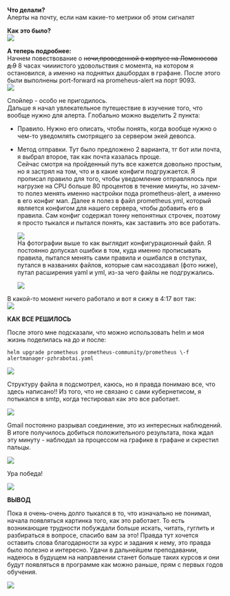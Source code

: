 **Что делали?**  
Алерты на почту, если нам какие-то метрики об этом сигналят

**Как это было?**  
**![](images/1.png)**

**А теперь подробнее:**  
Начнем повествование о ~~ночи,проведенной в корпусе на Ломоносова д.9~~    8 часах чиииистого удовольствия с момента, на котором я остановился, а именно на поднятых дашбордах в графане. После этого были выполнены port-forward на promeheus-alert на порт 9093\.   
![](images/2.png)

Спойлер \- особо не пригодилось.   
Дальше я начал увлекательное путешествие в изучение того, что вообще нужно для алерта. Глобально можно выделить 2 пункта:

* Правило. Нужно его описать, чтобы понять, когда вообще нужно о чем-то уведомлять смотрящего за сервером экей девопса.  
* Метод отправки. Тут было предложено 2 варианта, тг бот или почта, я выбрал второе, так как почта казалась проще.  
  Сейчас смотря на пройденный путь все кажется довольно простым, но я застрял на том, что и в какие конфиги подгружается. Я прописал правило для того, чтобы уведомление отправлялось при нагрузке на CPU больше 80 процентов в течение минуты, но зачем-то полез менять именно настройки пода prometheus-alert, а именно в его конфиг мап. Далее я полез в файл prometheus.yml, который является конфигом для нашего сервера, чтобы добавить его в правила. Сам конфиг содержал тонну непонятных строчек, поэтому я просто тыкался и пытался понять, как заставить это все работать.  
    
  ![](images/3.png)  
  На фотографии выше то как выглядит конфигурационный файл. Я постоянно допускал ошибки в том, куда именно прописывать правила, пытался менять сами правила и ошибался в отступах, путался в названиях файлов, которые сам насоздавал (фото ниже), путал расширения yaml и yml, из\-за чего файлы не подгружались.

  ![](images/4.png)  

В какой-то момент ничего работало и вот я сижу в 4:17 вот так:  
  ![](images/5.png)  

**КАК ВСЕ РЕШИЛОСЬ**

После этого мне подсказали, что можно использовать helm и моя жизнь поделилась на до и после:  

    helm upgrade prometheus prometheus-community/prometheus \-f alertmanager-pzhrabotai.yaml

  ![](images/6.png)  

Структуру файла я подсмотрел, каюсь, но я правда понимаю все, что здесь написано\!\! Из того, что не связано с сами кубернетисом, я потыкался в smtp, когда тестировал как это все работает.  

  ![](images/7.png)  

Gmail постоянно разрывал соединение, это из интересных наблюдений. В  итоге получилось добиться положительного результата, пока ждал эту минуту \- наблюдал за процессом на графике в графане и скрестил пальцы.

  ![](images/8.png)  


Ура победа\!

  ![](images/9.png)  

**ВЫВОД**

Пока я очень-очень долго тыкался в то, что изначально не понимал, начала появляться картинка того, как это работает. То есть возникающие трудности побуждали больше искать, читать, гуглить и разбираться в вопросе, спасибо вам за это\! Правда тут хочется оставить слова благодарности за курс и задания к нему, это правда было полезно и интересно. Удачи в дальнейшем преподавании, надеюсь в будущем на направлении станет больше таких курсов и они будут появляться в программе как можно  раньше, прям с первых годов обучения.  

  ![](images/10.png)  

